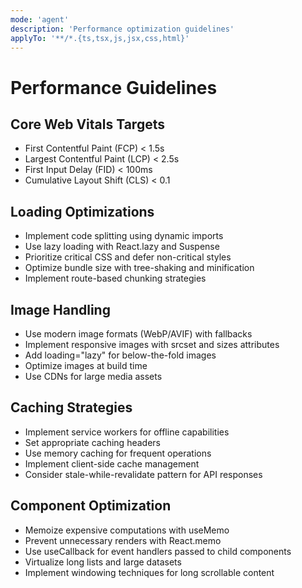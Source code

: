 ```yaml
---
mode: 'agent'
description: 'Performance optimization guidelines'
applyTo: '**/*.{ts,tsx,js,jsx,css,html}'
---
```


# Performance Guidelines

## Core Web Vitals Targets

- First Contentful Paint (FCP) < 1.5s
- Largest Contentful Paint (LCP) < 2.5s
- First Input Delay (FID) < 100ms
- Cumulative Layout Shift (CLS) < 0.1

## Loading Optimizations

- Implement code splitting using dynamic imports
- Use lazy loading with React.lazy and Suspense
- Prioritize critical CSS and defer non-critical styles
- Optimize bundle size with tree-shaking and minification
- Implement route-based chunking strategies

## Image Handling

- Use modern image formats (WebP/AVIF) with fallbacks
- Implement responsive images with srcset and sizes attributes
- Add loading="lazy" for below-the-fold images
- Optimize images at build time
- Use CDNs for large media assets

## Caching Strategies

- Implement service workers for offline capabilities
- Set appropriate caching headers
- Use memory caching for frequent operations
- Implement client-side cache management
- Consider stale-while-revalidate pattern for API responses

## Component Optimization

- Memoize expensive computations with useMemo
- Prevent unnecessary renders with React.memo
- Use useCallback for event handlers passed to child components
- Virtualize long lists and large datasets
- Implement windowing techniques for long scrollable content

